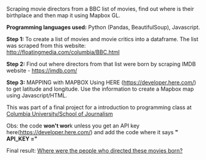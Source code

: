 
Scraping movie directors from a BBC list of movies, find out where is their birthplace and then map it using Mapbox GL.

**Programming languages used:** Python (Pandas, BeautifulSoup), Javascript.

**Step 1:** To create a list of movies and movie critics into a dataframe. The list was scraped from this website: http://floatingmedia.com/columbia/BBC.html

**Step 2:** Find out where directors from that list were born by scraping IMDB website - https://imdb.com/

**Step 3:** MAPPING with MAPBOX Using HERE (https://developer.here.com/) to get latitude and longitude. Use the information to create a Mapbox map using Javascript/HTML.

This was part of a final project for a introduction to programming class at [Columbia University/School of Journalism](https://journalism.columbia.edu/ms-data-journalism)

Obs: the code **won't wor**k unless you get an API key here(https://developer.here.com/) and add the code where it says **" API_KEY ="**

Final result:
[Where were the people who directed these movies born?](https://gfycat.com/cookedangrygrizzlybear)

